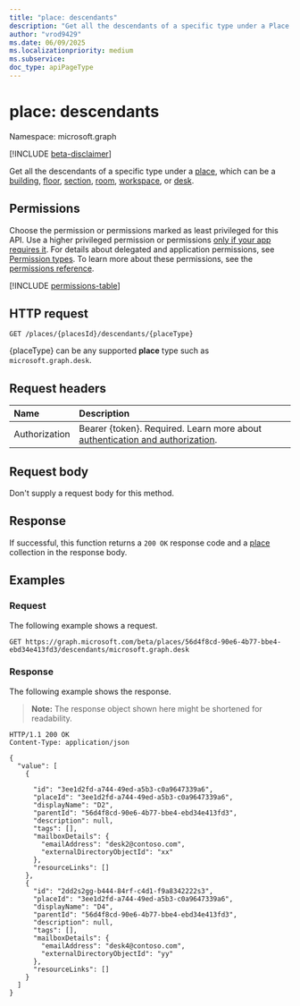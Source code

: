 ```yaml
---
title: "place: descendants"
description: "Get all the descendants of a specific type under a Place."
author: "vrod9429"
ms.date: 06/09/2025
ms.localizationpriority: medium
ms.subservice:
doc_type: apiPageType
---
```


# place: descendants

Namespace: microsoft.graph

[!INCLUDE [beta-disclaimer](../../includes/beta-disclaimer.md)]

Get all the descendants of a specific type under a [place](../resources/place.md), which can be a [building](../resources/building.md), [floor](../resources/floor.md), [section](../resources/section.md), [room](../resources/room.md), [workspace](../resources/workspace.md), or [desk](../resources/desk.md).

## Permissions

Choose the permission or permissions marked as least privileged for this API. Use a higher privileged permission or permissions [only if your app requires it](/graph/permissions-overview#best-practices-for-using-microsoft-graph-permissions). For details about delegated and application permissions, see [Permission types](/graph/permissions-overview#permission-types). To learn more about these permissions, see the [permissions reference](/graph/permissions-reference).

<!-- {
  "blockType": "permissions",
  "name": "place-descendants-permissions"
}
-->
[!INCLUDE [permissions-table](../includes/permissions/place-descendants-permissions.md)]

## HTTP request

<!-- {
  "blockType": "ignored"
}
-->
``` http
GET /places/{placesId}/descendants/{placeType}
```

{placeType} can be any supported **place** type such as `microsoft.graph.desk`.

## Request headers

|Name|Description|
|:---|:---|
|Authorization|Bearer {token}. Required. Learn more about [authentication and authorization](/graph/auth/auth-concepts).|

## Request body

Don't supply a request body for this method.

## Response

If successful, this function returns a `200 OK` response code and a [place](../resources/place.md) collection in the response body.

## Examples

### Request

The following example shows a request.
<!-- {
  "blockType": "request",
  "name": "placethis.descendants"
}
-->
``` http
GET https://graph.microsoft.com/beta/places/56d4f8cd-90e6-4b77-bbe4-ebd34e413fd3/descendants/microsoft.graph.desk
```

### Response

The following example shows the response.
>**Note:** The response object shown here might be shortened for readability.
<!-- {
  "blockType": "response",
  "truncated": true,
  "@odata.type": "Collection(microsoft.graph.place)"
}
-->
``` http
HTTP/1.1 200 OK
Content-Type: application/json

{
  "value": [
    {
         
      "id": "3ee1d2fd-a744-49ed-a5b3-c0a9647339a6",
      "placeId": "3ee1d2fd-a744-49ed-a5b3-c0a9647339a6",
      "displayName": "D2",
      "parentId": "56d4f8cd-90e6-4b77-bbe4-ebd34e413fd3",
      "description": null,
      "tags": [],
      "mailboxDetails": {
        "emailAddress": "desk2@contoso.com",
        "externalDirectoryObjectId": "xx"
      },
      "resourceLinks": []
    }, 
    {
      "id": "2dd2s2gg-b444-84rf-c4d1-f9a8342222s3",
      "placeId": "3ee1d2fd-a744-49ed-a5b3-c0a9647339a6",
      "displayName": "D4",
      "parentId": "56d4f8cd-90e6-4b77-bbe4-ebd34e413fd3",
      "description": null,
      "tags": [],
      "mailboxDetails": {
        "emailAddress": "desk4@contoso.com",
        "externalDirectoryObjectId": "yy"
      },
      "resourceLinks": []
    }
  ]
}
```

